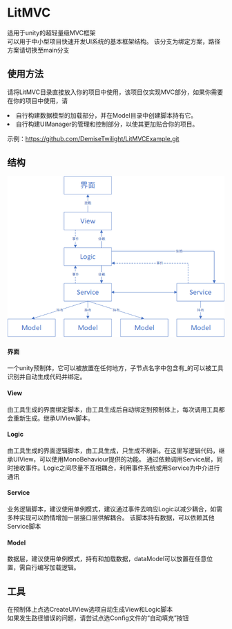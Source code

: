 # LitMVC
适用于unity的超轻量级MVC框架 <br> 
可以用于中小型项目快速开发UI系统的基本框架结构。
该分支为绑定方案，路径方案请切换至main分支
## 使用方法
请将LitMVC目录直接放入你的项目中使用，该项目仅实现MVC部分，如果你需要在你的项目中使用，请
<li>自行构建数据模型的加载部分，并在Model目录中创建脚本持有它。</li>
<li>自行构建UIManager的管理和控制部分，以使其更加贴合你的项目。</li>

示例：https://github.com/DemiseTwilight/LitMVCExample.git

## 结构
![MVC框架.png](MVC框架.png)
#### 界面
一个unity预制体，它可以被放置在任何地方，子节点名字中包含有_的可以被工具识别并自动生成代码并绑定。
#### View
由工具生成的界面绑定脚本，由工具生成后自动绑定到预制体上，每次调用工具都会重新生成。继承UIView脚本。
#### Logic
由工具生成的界面逻辑脚本，由工具生成，只生成不刷新。在这里写逻辑代码，继承UIView，可以使用MonoBehaviour提供的功能。
通过依赖调用Service层，同时接收事件。Logic之间尽量不互相耦合，利用事件系统或用Service为中介进行通讯
#### Service
业务逻辑脚本，建议使用单例模式，建议通过事件去响应Logic以减少耦合，如需多种实现可以酌情增加一层接口层供解耦合。
该脚本持有数据，可以依赖其他Service脚本
#### Model
数据层，建议使用单例模式，持有和加载数据，dataModel可以放置在任意位置，需自行编写加载逻辑。

## 工具
在预制体上点选CreateUIView选项自动生成View和Logic脚本<br>
如果发生路径错误的问题，请尝试点选Config文件的“自动填充”按钮
